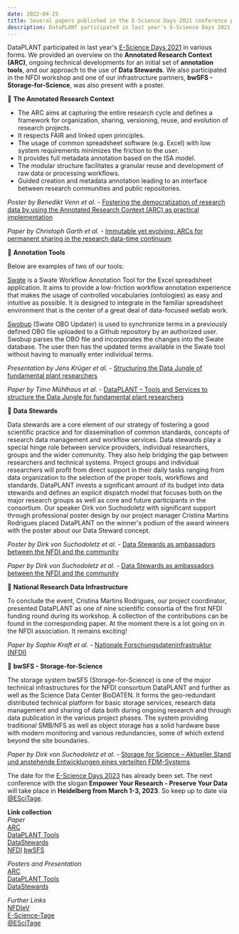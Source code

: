 ```yaml
---
date: 2022-04-25
title: Several papers published in the E-Science Days 2021 conference proceedings
description: DataPLANT participated in last year's E-Science Days 2021 in various forms. We provided an overview on the Annotated Research Context (ARC), ongoing technical developments for an initial set of annotation tools, and our approach to the use of data stewards. We also participated in the NFDI workshop and one of our infrastructure partners, bwSFS - Storage-for-Science, was also present with a poster...
---
```

DataPLANT participated in last year's [E-Science Days 2021](https://e-science-tage.de/de/startseite_2021) in various forms. We provided an overview on the **Annotated Research Context (ARC)**, ongoing technical developments for an initial set of **annotation tools**, and our approach to the use of **Data Stewards**. We also participated in the NFDI workshop and one of our infrastructure partners, **bwSFS - Storage-for-Science**, was also present with a poster.

🌱 **The Annotated Research Context**
* The ARC aims at capturing the entire research cycle and defines a framework for organization,  sharing, versioning, reuse, and evolution of research projects.
* It respects FAIR and linked open principles.
* The usage of common spreadsheet software (e.g. Excel) with low system requirements minimizes the friction to the user.
* It provides full metadata annotation based on the ISA model.
* The modular structure facilitates a granular reuse and development of raw data or processing workflows. 
* Guided creation and metadata annotation leading to an interface between research communities and public repositories.

*Poster by Benedikt Venn et al.* - [Fostering the democratization of research data by using the Annotated Research Context (ARC) as practical implementation](https://heibox.uni-heidelberg.de/d/0be3b8d9bda24aa09629/files/?p=%2FPoster%2FFostering%20the%20democratization%20of%20research%20data%20by%20using%20the%20Annotated%20Research%20Context%20(ARC)%20as%20practical%20implementation.pdf)

*Paper by Christoph Garth et al.* - [Immutable yet evolving: ARCs for permanent sharing in the research data-time continuum]( https://books.ub.uni-heidelberg.de/heibooks/catalog/book/979/c13751)

🌱 **Annotation Tools**

Below are examples of two of our tools:

[Swate](https://github.com/nfdi4plants/swate) is a Swate Workflow Annotation Tool for the Excel spreadsheet application. It aims to provide a low-friction workflow annotation experience that makes the usage of controlled vocabularies (ontologies) as easy and intuitive as possible. It is designed to integrate in the familiar spreadsheet environment that is the center of a great deal of data-focused wetlab work.

[Swobup](https://github.com/nfdi4plants/swobup) (Swate OBO Updater) is used to synchronize terms in a previously defined OBO file uploaded to a Github repository by an authorized user. Swobup parses the OBO file and incorporates the changes into the Swate database. The user then has the updated terms available in the Swate tool without having to manually enter individual terms.

*Presentation by Jens Krüger et al.* - [Structuring the Data Jungle of fundamental plant researchers](https://heibox.uni-heidelberg.de/d/0be3b8d9bda24aa09629/files/?p=%2FVortr%C3%A4ge%2FA-2_DataPLANT-%20Structuring%20the%20Data%20Jungle%20of%20fundamental%20plant%20researchers.pdf)

*Paper by Timo Mühlhaus et al.* - [DataPLANT – Tools and Services to structure the Data Jungle for fundamental plant researchers](https://books.ub.uni-heidelberg.de/heibooks/catalog/book/979/c13724)

🌱 **Data Stewards**

Data stewards are a core element of our strategy of fostering a good scientific practice and for dissemination of common standards, concepts of research data management and workflow services. Data stewards play a special hinge role between service providers, individual researchers, groups and the wider community. They also help bridging the gap between researchers and technical systems. Project groups and individual researchers will profit from direct support in their daily tasks ranging from data organization to the selection of the proper tools, workflows and standards. DataPLANT invests a significant amount of its budget into data stewards and defines an explicit dispatch model that focuses both on the major research groups as well as core and future participants in the consortium. Our speaker Dirk von Suchodoletz with significant support through professional poster design by our project manager Cristina Martins Rodrigues placed DataPLANT on the winner's podium of the award winners with the poster about our Data Steward concept.

*Poster by Dirk von Suchodoletz et al.* - [Data Stewards as ambassadors between the NFDI and the community](https://heibox.uni-heidelberg.de/d/0be3b8d9bda24aa09629/files/?p=%2FPoster%2FData%20Stewards%20as%20ambassadors%20between%20the%20NFDI%20and%20the%20community_converted_geht.pdf)

*Paper by Dirk von Suchodoletz et al.* - [Data Stewards as ambassadors between the NFDI and the community](https://books.ub.uni-heidelberg.de/heibooks/catalog/book/979/c13750)

🌱 **National Research Data Infrastructure**

To conclude the event, Cristina Martins Rodrigues, our project coordinator, presented DataPLANT as one of nine scientific consortia of the first NFDI funding round during its workshop. A collection of the contributions can be found in the corresponding paper. At the moment there is a lot going on in the NFDI association. It remains exciting!

*Paper by Sophie Kraft et al.* - [Nationale Forschungsdateninfrastruktur (NFDI)](https://books.ub.uni-heidelberg.de/heibooks/catalog/book/979/c13752)

🌱 **bwSFS - Storage-for-Science**

The storage system bwSFS (Storage-for-Science) is one of the major technical infrastructures for the NFDI consortium DataPLANT and further as well as the Science Data Center BioDATEN. It forms the geo-redundant distributed technical platform for basic storage services, research data management and sharing of data both during ongoing research and through data publication in the various project phases. The system providing traditional SMB/NFS as well as object storage has a solid hardware base with modern monitoring and various redundancies, some of which extend beyond the site boundaries.

*Paper by Dirk von Suchodoletz et al.* - [Storage for Science – Aktueller Stand und anstehende Entwicklungen eines verteilten FDM-Systems](https://books.ub.uni-heidelberg.de/heibooks/catalog/book/979/c13741)


The date for the [E-Science Days 2023](https://e-science-tage.de/) has already been set. The next conference with the slogan **Empower Your Research - Preserve Your Data** will take place in **Heidelberg from March 1-3, 2023**. So keep up to date via [@ESciTage](https://twitter.com/ESciTage).

**Link collection**  
*Paper*  
[ARC](https://books.ub.uni-heidelberg.de/heibooks/catalog/book/979/c13751)  
[DataPLANT Tools](https://books.ub.uni-heidelberg.de/heibooks/catalog/book/979/c13724)  
[DataStewards](https://books.ub.uni-heidelberg.de/heibooks/catalog/book/979/c13750)  
[NFDI](https://books.ub.uni-heidelberg.de/heibooks/catalog/book/979/c13752)
[bwSFS](https://books.ub.uni-heidelberg.de/heibooks/catalog/book/979/c13741)

*Posters and Presentation*  
[ARC](https://heibox.uni-heidelberg.de/d/0be3b8d9bda24aa09629/files/?p=%2FPoster%2FFostering%20the%20democratization%20of%20research%20data%20by%20using%20the%20Annotated%20Research%20Context%20(ARC)%20as%20practical%20implementation.pdf)  
[DataPLANT Tools](https://heibox.uni-heidelberg.de/d/0be3b8d9bda24aa09629/files/?p=%2FVortr%C3%A4ge%2FA-2_DataPLANT-%20Structuring%20the%20Data%20Jungle%20of%20fundamental%20plant%20researchers.pdf)  
[DataStewards](https://heibox.uni-heidelberg.de/d/0be3b8d9bda24aa09629/files/?p=%2FPoster%2FData%20Stewards%20as%20ambassadors%20between%20the%20NFDI%20and%20the%20community_converted_geht.pdf)

*Further Links*  
[NFDIeV](https://www.nfdi.de/verein/)  
[E-Science-Tage](https://e-science-tage.de/)  
[@ESciTage](https://twitter.com/ESciTage)




